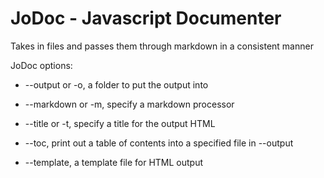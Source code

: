 JoDoc - Javascript Documenter
===

Takes in files and passes them through markdown in a consistent manner

JoDoc options:

* --output or -o, a folder to put the output into

* --markdown or -m, specify a markdown processor

* --title or -t, specify a title for the output HTML

* --toc, print out a table of contents into a specified file in --output

* --template, a template file for HTML output
